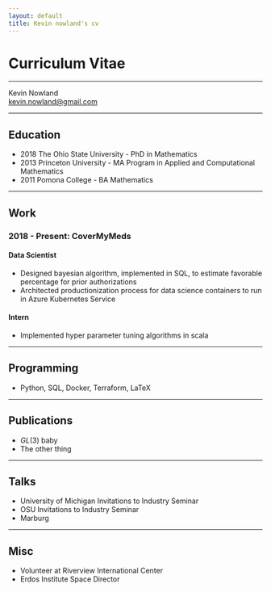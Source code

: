 ```yaml
---
layout: default
title: Kevin nowland's cv
---
```


# Curriculum Vitae

---

Kevin Nowland  
kevin.nowland@gmail.com

---

## Education

- 2018 The Ohio State University - PhD in Mathematics
- 2013 Princeton University - MA Program in Applied and Computational Mathematics
- 2011 Pomona College - BA Mathematics

---

## Work

### 2018 - Present: CoverMyMeds

#### Data Scientist 

- Designed bayesian algorithm, implemented in SQL, to estimate favorable
percentage for prior authorizations
- Architected productionization process for data science containers to
run in Azure Kubernetes Service

#### Intern

- Implemented hyper parameter tuning algorithms in scala

---

## Programming

- Python, SQL, Docker, Terraform, LaTeX

---

## Publications

- $GL(3)$ baby
- The other thing

---

## Talks

- University of Michigan Invitations to Industry Seminar
- OSU Invitations to Industry Seminar
- Marburg

---

## Misc

- Volunteer at Riverview International Center
- Erdos Institute Space Director
